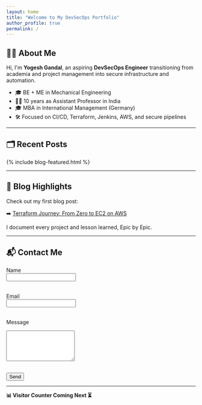```yaml
---
layout: home
title: "Welcome to My DevSecOps Portfolio"
author_profile: true
permalink: /
---
```


## 👨‍💻 About Me

Hi, I'm **Yogesh Gandal**, an aspiring **DevSecOps Engineer** transitioning from academia and project management into secure infrastructure and automation.

- 🎓 BE + ME in Mechanical Engineering  
- 🧑‍🏫 10 years as Assistant Professor in India  
- 🎓 MBA in International Management (Germany)  
- 🛠️ Focused on CI/CD, Terraform, Jenkins, AWS, and secure pipelines

---

## 🗂️ Recent Posts

{% include blog-featured.html %}

---

## 📝 Blog Highlights

Check out my first blog post:

➡️ [Terraform Journey: From Zero to EC2 on AWS](/blog/2025-04-11-terraform-basics/)

I document every project and lesson learned, Epic by Epic.

---

## 📬 Contact Me

<form action="https://formspree.io/f/mnnplklg" method="POST">
  <label for="name">Name</label><br>
  <input type="text" name="name" required><br><br>

  <label for="email">Email</label><br>
  <input type="email" name="email" required><br><br>

  <label for="message">Message</label><br>
  <textarea name="message" rows="5" required></textarea><br><br>

  <button type="submit">Send</button>
</form>

---

**📊 Visitor Counter Coming Next ⏳**
